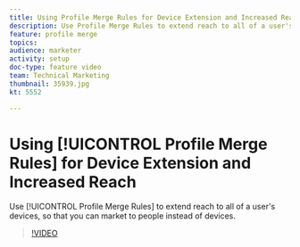 ```yaml
---
title: Using Profile Merge Rules for Device Extension and Increased Reach
description: Use Profile Merge Rules to extend reach to all of a user's devices, so that you can market to people instead of devices.
feature: profile merge
topics: 
audience: marketer
activity: setup
doc-type: feature video
team: Technical Marketing
thumbnail: 35939.jpg
kt: 5552

---
```


# Using [!UICONTROL Profile Merge Rules] for Device Extension and Increased Reach

Use [!UICONTROL Profile Merge Rules] to extend reach to all of a user's devices, so that you can market to people instead of devices.

>[!VIDEO](https://video.tv.adobe.com/v/35939/?quality=12&learn=on)
